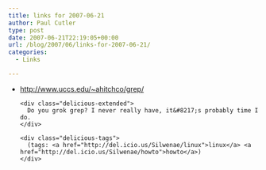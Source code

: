```yaml
---
title: links for 2007-06-21
author: Paul Cutler
type: post
date: 2007-06-21T22:19:05+00:00
url: /blog/2007/06/links-for-2007-06-21/
categories:
  - Links

---
```

<ul class="delicious">
  <li>
    <div class="delicious-link">
      <a href="http://www.uccs.edu/~ahitchco/grep/">http://www.uccs.edu/~ahitchco/grep/</a>
    </div>
    
    <div class="delicious-extended">
      Do you grok grep? I never really have, it&#8217;s probably time I do.
    </div>
    
    <div class="delicious-tags">
      (tags: <a href="http://del.icio.us/Silwenae/linux">linux</a> <a href="http://del.icio.us/Silwenae/howto">howto</a>)
    </div>
  </li>
</ul>